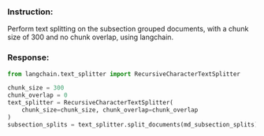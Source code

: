 ### Instruction:
Perform text splitting on the subsection grouped documents, with a chunk size of 300 and no chunk overlap, using langchain.

### Response:
```python
from langchain.text_splitter import RecursiveCharacterTextSplitter

chunk_size = 300
chunk_overlap = 0
text_splitter = RecursiveCharacterTextSplitter(
    chunk_size=chunk_size, chunk_overlap=chunk_overlap
)
subsection_splits = text_splitter.split_documents(md_subsection_splits)
```